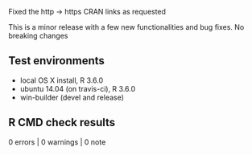 Fixed the http -> https CRAN links as requested

This is a minor release with a few new functionalities and bug fixes. No 
breaking changes

## Test environments
* local OS X install, R 3.6.0
* ubuntu 14.04 (on travis-ci), R 3.6.0
* win-builder (devel and release)

## R CMD check results

0 errors | 0 warnings | 0 note
